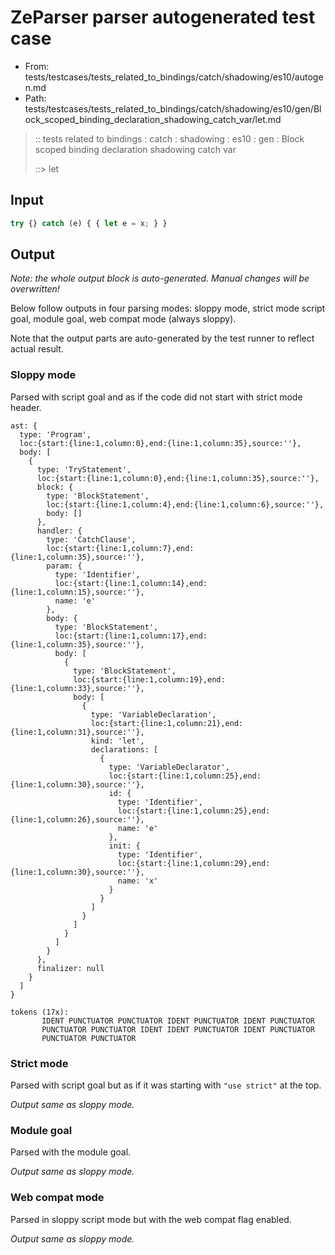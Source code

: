 # ZeParser parser autogenerated test case

- From: tests/testcases/tests_related_to_bindings/catch/shadowing/es10/autogen.md
- Path: tests/testcases/tests_related_to_bindings/catch/shadowing/es10/gen/Block_scoped_binding_declaration_shadowing_catch_var/let.md

> :: tests related to bindings : catch : shadowing : es10 : gen : Block scoped binding declaration shadowing catch var
>
> ::> let

## Input


`````js
try {} catch (e) { { let e = x; } }
`````

## Output

_Note: the whole output block is auto-generated. Manual changes will be overwritten!_

Below follow outputs in four parsing modes: sloppy mode, strict mode script goal, module goal, web compat mode (always sloppy).

Note that the output parts are auto-generated by the test runner to reflect actual result.

### Sloppy mode

Parsed with script goal and as if the code did not start with strict mode header.

`````
ast: {
  type: 'Program',
  loc:{start:{line:1,column:0},end:{line:1,column:35},source:''},
  body: [
    {
      type: 'TryStatement',
      loc:{start:{line:1,column:0},end:{line:1,column:35},source:''},
      block: {
        type: 'BlockStatement',
        loc:{start:{line:1,column:4},end:{line:1,column:6},source:''},
        body: []
      },
      handler: {
        type: 'CatchClause',
        loc:{start:{line:1,column:7},end:{line:1,column:35},source:''},
        param: {
          type: 'Identifier',
          loc:{start:{line:1,column:14},end:{line:1,column:15},source:''},
          name: 'e'
        },
        body: {
          type: 'BlockStatement',
          loc:{start:{line:1,column:17},end:{line:1,column:35},source:''},
          body: [
            {
              type: 'BlockStatement',
              loc:{start:{line:1,column:19},end:{line:1,column:33},source:''},
              body: [
                {
                  type: 'VariableDeclaration',
                  loc:{start:{line:1,column:21},end:{line:1,column:31},source:''},
                  kind: 'let',
                  declarations: [
                    {
                      type: 'VariableDeclarator',
                      loc:{start:{line:1,column:25},end:{line:1,column:30},source:''},
                      id: {
                        type: 'Identifier',
                        loc:{start:{line:1,column:25},end:{line:1,column:26},source:''},
                        name: 'e'
                      },
                      init: {
                        type: 'Identifier',
                        loc:{start:{line:1,column:29},end:{line:1,column:30},source:''},
                        name: 'x'
                      }
                    }
                  ]
                }
              ]
            }
          ]
        }
      },
      finalizer: null
    }
  ]
}

tokens (17x):
       IDENT PUNCTUATOR PUNCTUATOR IDENT PUNCTUATOR IDENT PUNCTUATOR
       PUNCTUATOR PUNCTUATOR IDENT IDENT PUNCTUATOR IDENT PUNCTUATOR
       PUNCTUATOR PUNCTUATOR
`````

### Strict mode

Parsed with script goal but as if it was starting with `"use strict"` at the top.

_Output same as sloppy mode._

### Module goal

Parsed with the module goal.

_Output same as sloppy mode._

### Web compat mode

Parsed in sloppy script mode but with the web compat flag enabled.

_Output same as sloppy mode._
